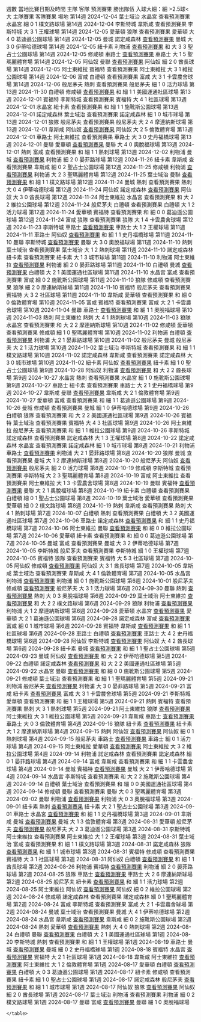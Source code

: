 <!DOCTYPE html>
<html>
<head>
  <style>
    table {
      border-collapse: collapse;
      width: 100%;
      margin: 0 auto;
    }
    th, td {
      border: 1px solid #ddd;
      padding: 8px;
      text-align: center;
    }
    th {
      background-color: #f2f2f2;
    }
    .table-container {
      width: 100%;
      overflow-x: auto;
    }
    @media only screen and (max-width: 600px) {
      th, td {
        font-size: 12px;
        padding: 6px;
      }
      table {
        width: 100%;
        display: block;
      }
    }
    @media only screen and (max-width: 768px) {
      th, td {
        font-size: 14px;
        padding: 8px;
      }
      table {
        width: 100%;
        display: block;
      }
    }
  </style>
</head>
        <tr>
          <th>週數</th>
          <th>當地比賽日期及時間</th>
          <th>主隊</th>
          <th>客隊</th>
          <th>預測賽果</th>
          <th>勝出隊伍</th>
          <th>入球大細：細 >2.5球< 大</th>
          <th>主隊賽果</th>
          <th>客隊賽果</th>
          <th>場地</th>
        </tr>
      </thead>
      <tbody>
      <tr>
        <td>第14週</td>
        <td>2024-12-04</td>
        <td>葉士域治</td>
        <td>水晶宮</td>
        <td>查看預測賽果</td>
        <td>水晶宮</td>
        <td>細</td>
        <td>0</td>
        <td>1</td>
        <td>樸文路球場</td>
      </tr>
      <tr>
        <td>第14週</td>
        <td>2024-12-04</td>
        <td>李斯特城</td>
        <td>韋斯咸</td>
        <td>查看預測賽果</td>
        <td>李斯特城</td>
        <td>大</td>
        <td>3</td>
        <td>1</td>
        <td>王權球場</td>
      </tr>
      <tr>
        <td>第14週</td>
        <td>2024-12-05</td>
        <td>愛華頓</td>
        <td>狼隊</td>
        <td>查看預測賽果</td>
        <td>愛華頓</td>
        <td>大</td>
        <td>4</td>
        <td>0</td>
        <td>葛迪遜公園球場</td>
      </tr>
      <tr>
        <td>第14週</td>
        <td>2024-12-05</td>
        <td>曼城</td>
        <td>諾定咸森林</td>
        <td><a href="https://www.youtube.com/watch?v=gcwEx5pErQs" target="_blank">查看預測賽果</a></td>
        <td>曼城</td>
        <td>大</td>
        <td>3</td>
        <td>0</td>
        <td>伊蒂哈德球場</td>
      </tr>
      <tr>
        <td>第14週</td>
        <td>2024-12-05</td>
        <td>紐卡素</td>
        <td>利物浦</td>
        <td><a href="https://www.youtube.com/watch?v=nab9Qgfjyo0" target="_blank">查看預測賽果</a></td>
        <td>和</td>
        <td>大</td>
        <td>3</td>
        <td>3</td>
        <td>聖占士公園球場</td>
      </tr>
      <tr>
        <td>第14週</td>
        <td>2024-12-05</td>
        <td>修咸頓</td>
        <td>車路士</td>
        <td><a href="https://youtu.be/n5LI84OLi7U?si=rUVyFaUSvEaeThfN" target="_blank">查看預測賽果</a></td>
        <td>車路士</td>
        <td>大</td>
        <td>1</td>
        <td>5</td>
        <td>聖瑪麗體育場</td>
      </tr>
      <tr>
        <td>第14週</td>
        <td>2024-12-05</td>
        <td>阿仙奴</td>
        <td>曼聯</td>
        <td><a href="https://www.youtube.com/watch?v=49o4MIbNpf0" target="_blank">查看預測賽果</a></td>
        <td>阿仙奴</td>
        <td>細</td>
        <td>2</td>
        <td>0</td>
        <td>酋長球場</td>
      </tr>
      <tr>
        <td>第14週</td>
        <td>2024-12-05</td>
        <td>阿士東維拉</td>
        <td>賓福特</td>
        <td>查看預測賽果</td>
        <td>阿士東維拉</td>
        <td>大</td>
        <td>3</td>
        <td>1</td>
        <td>維拉公園球場</td>
      </tr>
      <tr>
        <td>第14週</td>
        <td>2024-12-06</td>
        <td>富咸</td>
        <td>白禮頓</td>
        <td>查看預測賽果</td>
        <td>富咸</td>
        <td>大</td>
        <td>3</td>
        <td>1</td>
        <td>卡雲農舍球場</td>
      </tr>
      <tr>
        <td>第14週</td>
        <td>2024-12-06</td>
        <td>般尼茅夫</td>
        <td>熱刺</td>
        <td>查看預測賽果</td>
        <td>般尼茅夫</td>
        <td>細</td>
        <td>1</td>
        <td>0</td>
        <td>活力球場</td>
      </tr>
      <tr>
        <td>第13週</td>
        <td>2024-11-30</td>
        <td>白禮頓</td>
        <td>修咸頓</td>
        <td><a href="https://godsavethewallet.blogspot.com/2024/11/13.html" target="_blank">查看預測賽果</a></td>
        <td>和</td>
        <td>細</td>
        <td>1</td>
        <td>1</td>
        <td>美國運通社區球場</td>
      </tr>
      <tr>
        <td>第13週</td>
        <td>2024-12-01</td>
        <td>賓福特</td>
        <td>李斯特城</td>
        <td>查看預測賽果</td>
        <td>賓福特</td>
        <td>大</td>
        <td>4</td>
        <td>1</td>
        <td>社區球場</td>
      </tr>
      <tr>
        <td>第13週</td>
        <td>2024-12-01</td>
        <td>水晶宮</td>
        <td>紐卡素 </td>
        <td>查看預測賽果</td>
        <td>和</td>
        <td>細</td>
        <td>1</td>
        <td>1</td>
        <td>施靴斯公園球場</td>
      </tr>
      <tr>
        <td>第13週</td>
        <td>2024-12-01</td>
        <td>諾定咸森林</td>
        <td>葉士域治</td>
        <td>查看預測賽果</td>
        <td>諾定咸森林</td>
        <td>細</td>
        <td>1</td>
        <td>0</td>
        <td>城市球場</td>
      </tr>
      <tr>
        <td>第13週</td>
        <td>2024-12-01</td>
        <td>狼隊</td>
        <td>般尼茅夫</td>
        <td>查看預測賽果</td>
        <td>般尼茅夫</td>
        <td>大</td>
        <td>2</td>
        <td>4</td>
        <td>摩連納斯球場</td>
      </tr>
      <tr>
        <td>第13週</td>
        <td>2024-12-01</td>
        <td>韋斯咸</td>
        <td>阿仙奴</td>
        <td><a href="https://youtu.be/d_uhDAR7zbY?si=80nFdQOd4B8FoYUX" target="_blank">查看預測賽果</a></td>
        <td>阿仙奴</td>
        <td>大</td>
        <td>2</td>
        <td>5</td>
        <td>倫敦體育場</td>
      </tr>
      <tr>
        <td>第13週</td>
        <td>2024-12-01</td>
        <td>車路士</td>
        <td>阿士東維拉</td>
        <td>查看預測賽果</td>
        <td>車路士</td>
        <td>大</td>
        <td>3</td>
        <td>0</td>
        <td>史丹福橋球場</td>
      </tr>
      <tr>
        <td>第13週</td>
        <td>2024-12-01</td>
        <td>曼聯</td>
        <td>愛華頓</td>
        <td><a href="https://youtu.be/XciZx1OH1ss?si=nBbIUbfdVZv_JJlb" target="_blank">查看預測賽果</a></td>
        <td>曼聯</td>
        <td>大</td>
        <td>4</td>
        <td>0</td>
        <td>奧脫福球場</td>
      </tr>
      <tr>
        <td>第13週</td>
        <td>2024-12-01</td>
        <td>熱刺</td>
        <td>富咸</td>
        <td>查看預測賽果</td>
        <td>和</td>
        <td>細</td>
        <td>1</td>
        <td>1</td>
        <td>熱刺球場</td>
      </tr>
      <tr>
        <td>第13週</td>
        <td>2024-12-02</td>
        <td>利物浦</td>
        <td>曼城</td>
        <td><a href="https://youtu.be/XyPLKNZF7Ic?si=ZmfX_YlsKHuFhUDG" target="_blank">查看預測賽果</a></td>
        <td>利物浦</td>
        <td>細</td>
        <td>2</td>
        <td>0</td>
        <td>晏菲路球場</td>
      </tr>
      <tr>
        <td>第12週</td>
        <td>2024-11-26</td>
        <td>紐卡素</td>
        <td>韋斯咸</td>
        <td>查看預測賽果</td>
        <td>韋斯咸</td>
        <td>細</td>
        <td>0</td>
        <td>2</td>
        <td>聖占士公園球場</td>
      </tr>
      <tr>
        <td>第12週</td>
        <td>2024-11-25</td>
        <td>修咸頓</td>
        <td>利物浦</td>
        <td><a href="https://youtu.be/hU8gwZY-h-U?si=Q0ctSgVfxvsigkzq" target="_blank">查看預測賽果</a></td>
        <td>利物浦</td>
        <td>大</td>
        <td>2</td>
        <td>3</td>
        <td>聖瑪麗體育場</td>
      </tr>
      <tr>
        <td>第12週</td>
        <td>2024-11-25</td>
        <td>葉士域治</td>
        <td>曼聯</td>
        <td><a href="https://youtu.be/sc4L2QThwUA?si=VmQMhtjV1GnWDwb6" target="_blank">查看預測賽果</a></td>
        <td>和</td>
        <td>細</td>
        <td>1</td>
        <td>1</td>
        <td>樸文路球場</td>
      </tr>
      <tr>
        <td>第12週</td>
        <td>2024-11-24</td>
        <td>曼城</td>
        <td>熱刺</td>
        <td>查看預測賽果</td>
        <td>熱刺</td>
        <td>大</td>
        <td>0</td>
        <td>4</td>
        <td>伊蒂哈德球場</td>
      </tr>
      <tr>
        <td>第12週</td>
        <td>2024-11-24</td>
        <td>阿仙奴</td>
        <td>諾定咸森林</td>
        <td><a href="https://youtu.be/HuDYgnbcR4I?si=_kLv4KW8nEqqgq4c" target="_blank">查看預測賽果</a></td>
        <td>阿仙奴</td>
        <td>大</td>
        <td>3</td>
        <td>0</td>
        <td>酋長球場</td>
      </tr>
      <tr>
        <td>第12週</td>
        <td>2024-11-24</td>
        <td>阿士東維拉</td>
        <td>水晶宮</td>
        <td>查看預測賽果</td>
        <td>和</td>
        <td>大</td>
        <td>2</td>
        <td>2</td>
        <td>維拉公園球場</td>
      </tr>
      <tr>
        <td>第12週</td>
        <td>2024-11-24</td>
        <td>般尼茅夫</td>
        <td>白禮頓</td>
        <td>查看預測賽果</td>
        <td>白禮頓</td>
        <td>大</td>
        <td>1</td>
        <td>2</td>
        <td>活力球場</td>
      </tr>
      <tr>
        <td>第12週</td>
        <td>2024-11-24</td>
        <td>愛華頓</td>
        <td>賓福特</td>
        <td>查看預測賽果</td>
        <td>和</td>
        <td>細</td>
        <td>0</td>
        <td>0</td>
        <td>葛迪遜公園球場</td>
      </tr>
      <tr>
        <td>第12週</td>
        <td>2024-11-24</td>
        <td>富咸</td>
        <td>狼隊</td>
        <td>查看預測賽果</td>
        <td>狼隊</td>
        <td>大</td>
        <td>1</td>
        <td>4</td>
        <td>卡雲農舍球場</td>
      </tr>
      <tr>
        <td>第12週</td>
        <td>2024-11-23</td>
        <td>李斯特城</td>
        <td>車路士</td>
        <td><a href="https://youtu.be/5V4JNBJcz-A?si=4wcNZLaF96j4cMY0" target="_blank">查看預測賽果</a></td>
        <td>車路士</td>
        <td>大</td>
        <td>1</td>
        <td>2</td>
        <td>王權球場</td>
      </tr>
      <tr>
        <td>第11週</td>
        <td>2024-11-11</td>
        <td>車路士</td>
        <td>阿仙奴</td>
        <td><a href="https://youtu.be/QJvw-BDq7xE?si=l9h8sDdPXlpiNqzw" target="_blank">查看預測賽果</a></td>
        <td>和</td>
        <td>細</td>
        <td>1</td>
        <td>1</td>
        <td>史丹福橋球場</td>
      </tr>
      <tr>
        <td>第11週</td>
        <td>2024-11-10</td>
        <td>曼聯</td>
        <td>李斯特城</td>
        <td><a href="https://youtu.be/JYuwJ1-Wn-A?si=cU6rr1ZkO1d9vLqF" target="_blank">查看預測賽果</a></td>
        <td>曼聯</td>
        <td>大</td>
        <td>3</td>
        <td>0</td>
        <td>奧脫福球場</td>
      </tr>
      <tr>
        <td>第11週</td>
        <td>2024-11-10</td>
        <td>熱刺</td>
        <td>葉士域治</td>
        <td>查看預測賽果</td>
        <td>葉士域治</td>
        <td>大</td>
        <td>1</td>
        <td>2</td>
        <td>熱刺球場</td>
      </tr>
      <tr>
        <td>第11週</td>
        <td>2024-11-10</td>
        <td>諾定咸森林</td>
        <td>紐卡素 </td>
        <td>查看預測賽果</td>
        <td>紐卡素 </td>
        <td>大</td>
        <td>1</td>
        <td>3</td>
        <td>城市球場</td>
      </tr>
      <tr>
        <td>第11週</td>
        <td>2024-11-10</td>
        <td>利物浦</td>
        <td>阿士東維拉</td>
        <td><a href="https://youtu.be/zxbY9jjcy0g?si=-7Rk6ek2Ihg54lkj" target="_blank">查看預測賽果</a></td>
        <td>利物浦</td>
        <td>細</td>
        <td>2</td>
        <td>0</td>
        <td>晏菲路球場</td>
      </tr>
      <tr>
        <td>第11週</td>
        <td>2024-11-10</td>
        <td>白禮頓</td>
        <td>曼城</td>
        <td><a href="https://youtu.be/JrQEwV1ARlI?si=x9yfrlTDDJiBsD5U" target="_blank">查看預測賽果</a></td>
        <td>白禮頓</td>
        <td>大</td>
        <td>2</td>
        <td>1</td>
        <td>美國運通社區球場</td>
      </tr>
      <tr>
        <td>第11週</td>
        <td>2024-11-10</td>
        <td>水晶宮</td>
        <td>富咸</td>
        <td>查看預測賽果</td>
        <td>富咸</td>
        <td>細</td>
        <td>0</td>
        <td>2</td>
        <td>施靴斯公園球場</td>
      </tr>
      <tr>
        <td>第11週</td>
        <td>2024-11-10</td>
        <td>狼隊</td>
        <td>修咸頓</td>
        <td>查看預測賽果</td>
        <td>狼隊</td>
        <td>細</td>
        <td>2</td>
        <td>0</td>
        <td>摩連納斯球場</td>
      </tr>
      <tr>
        <td>第11週</td>
        <td>2024-11-10</td>
        <td>賓福特</td>
        <td>般尼茅夫</td>
        <td>查看預測賽果</td>
        <td>賓福特</td>
        <td>大</td>
        <td>3</td>
        <td>2</td>
        <td>社區球場</td>
      </tr>
      <tr>
        <td>第11週</td>
        <td>2024-11-10</td>
        <td>韋斯咸</td>
        <td>愛華頓</td>
        <td>查看預測賽果</td>
        <td>和</td>
        <td>細</td>
        <td>0</td>
        <td>0</td>
        <td>倫敦體育場</td>
      </tr>
      <tr>
        <td>第10週</td>
        <td>2024-11-05</td>
        <td>富咸</td>
        <td>賓福特</td>
        <td>查看預測賽果</td>
        <td>富咸</td>
        <td>大</td>
        <td>2</td>
        <td>1</td>
        <td>卡雲農舍球場</td>
      </tr>
      <tr>
        <td>第10週</td>
        <td>2024-11-04</td>
        <td>曼聯</td>
        <td>車路士</td>
        <td><a href="https://youtu.be/rZ3ysqRE-fg?si=fOWjgE2iBUnZBtrd" target="_blank">查看預測賽果</a></td>
        <td>和</td>
        <td>細</td>
        <td>1</td>
        <td>1</td>
        <td>奧脫福球場</td>
      </tr>
      <tr>
        <td>第10週</td>
        <td>2024-11-03</td>
        <td>熱刺</td>
        <td>阿士東維拉</td>
        <td></td>
        <td>熱刺</td>
        <td>大</td>
        <td>4</td>
        <td>1</td>
        <td>熱刺球場</td>
      </tr>
      <tr>
        <td>第10週</td>
        <td>2024-11-03</td>
        <td>狼隊</td>
        <td>水晶宮</td>
        <td>查看預測賽果</td>
        <td>和</td>
        <td>大</td>
        <td>2</td>
        <td>2</td>
        <td>摩連納斯球場</td>
      </tr>
      <tr>
        <td>第10週</td>
        <td>2024-11-02</td>
        <td>修咸頓</td>
        <td>愛華頓</td>
        <td>查看預測賽果</td>
        <td>修咸頓</td>
        <td>細</td>
        <td>1</td>
        <td>0</td>
        <td>聖瑪麗體育場</td>
      </tr>
      <tr>
        <td>第10週</td>
        <td>2024-11-02</td>
        <td>利物浦</td>
        <td>白禮頓</td>
        <td><a href="https://youtu.be/0MvEc1aFYTs?si=6uTpf3rWKD-CD_Ox" target="_blank">查看預測賽果</a></td>
        <td>利物浦</td>
        <td>大</td>
        <td>2</td>
        <td>1</td>
        <td>晏菲路球場</td>
     <tr>
        <th>第10週</th>
        <th>2024-11-02</th>
        <th>般尼茅夫</th>
        <th>曼城</th>
        <th></th>
        <th>般尼茅夫</th>
        <th>大</th>
        <th>2</th>
        <th>1</th>
        <th>活力球場</th>
      </tr>
      <tr>
        <td>第10週</td>
        <td>2024-11-02</td>
        <td>葉士域治</td>
        <td>李斯特城</td>
        <td>查看預測賽果</td>
        <td>和</td>
        <td>細</td>
        <td>1</td>
        <td>1</td>
        <td>樸文路球場</td>
      </tr>
      <tr>
        <td>第10週</td>
        <td>2024-11-02</td>
        <td>諾定咸森林</td>
        <td>韋斯咸</td>
        <td>查看預測賽果</td>
        <td>諾定咸森林</td>
        <td>大</td>
        <td>3</td>
        <td>0</td>
        <td>城市球場</td>
      </tr>
      <tr>
        <td>第10週</td>
        <td>2024-11-02</td>
        <td>紐卡素</td>
        <td>阿仙奴</td>
        <td><a href="https://youtu.be/3rFIWmsDEfw?si=8U4T94hHY-5KUS41" target="_blank">查看預測賽果</a></td>
        <td>紐卡素</td>
        <td>細</td>
        <td>1</td>
        <td>0</td>
        <td>聖占士公園球場</td>
      </tr>
      <tr>
        <td>第9週</td>
        <td>2024-10-28</td>
        <td>阿仙奴</td>
        <td>利物浦</td>
        <td><a href="https://youtu.be/9aP5TQIifJc?si=h19mn-u52dK-wAMn" target="_blank">查看預測賽果</a></td>
        <td>和</td>
        <td>大</td>
        <td>2</td>
        <td>2</td>
        <td>酋長球場</td>
      </tr>
      <tr>
        <td>第9週</td>
        <td>2024-10-27</td>
        <td>水晶宮</td>
        <td>熱刺</td>
        <td>查看預測賽果</td>
        <td>水晶宮</td>
        <td>細</td>
        <td>1</td>
        <td>0</td>
        <td>施靴斯公園球場</td>
      </tr>
      <tr>
        <td>第9週</td>
        <td>2024-10-27</td>
        <td>車路士</td>
        <td>紐卡素</td>
        <td>查看預測賽果</td>
        <td>車路士</td>
        <td>大</td>
        <td>2</td>
        <td>1</td>
        <td>史丹福橋球場</td>
      </tr>
      <tr>
        <td>第9週</td>
        <td>2024-10-27</td>
        <td>韋斯咸</td>
        <td>曼聯</td>
        <td><a href="https://youtu.be/Aa6yvB_7vmQ?si=NPrSkFwENWoXsh1t" target="_blank">查看預測賽果</a></td>
        <td>韋斯咸</td>
        <td>大</td>
        <td>2</td>
        <td>1</td>
        <td>倫敦體育場</td>
      </tr>
      <tr>
        <td>第9週</td>
        <td>2024-10-27</td>
        <td>愛華頓</td>
        <td>富咸</td>
        <td>查看預測賽果</td>
        <td>和</td>
        <td>細</td>
        <td>1</td>
        <td>1</td>
        <td>葛迪遜公園球場</td>
      </tr>
      <tr>
        <td>第9週</td>
        <td>2024-10-26</td>
        <td>曼城</td>
        <td>修咸頓</td>
        <td>查看預測賽果</td>
        <td>曼城</td>
        <td>細</td>
        <td>1</td>
        <td>0</td>
        <td>伊蒂哈德球場</td>
      </tr>
      <tr>
        <td>第9週</td>
        <td>2024-10-26</td>
        <td>白禮頓</td>
        <td>狼隊</td>
        <td>查看預測賽果</td>
        <td>和</td>
        <td>大</td>
        <td>2</td>
        <td>2</td>
        <td>美國運通社區球場</td>
      </tr>
      <tr>
        <td>第9週</td>
        <td>2024-10-26</td>
        <td>賓福特</td>
        <td>葉士域治</td>
        <td>查看預測賽果</td>
        <td>賓福特</td>
        <td>大</td>
        <td>4</td>
        <td>3</td>
        <td>社區球場</td>
      </tr>
      <tr>
        <td>第9週</td>
        <td>2024-10-26</td>
        <td>阿士東維拉</td>
        <td>般尼茅夫</td>
        <td>查看預測賽果</td>
        <td>和</td>
        <td>細</td>
        <td>1</td>
        <td>1</td>
        <td>維拉公園球場</td>
      </tr>
      <tr>
        <td>第9週</td>
        <td>2024-10-26</td>
        <td>李斯特城</td>
        <td>諾定咸森林</td>
        <td>查看預測賽果</td>
        <td>諾定咸森林</td>
        <td>大</td>
        <td>1</td>
        <td>3</td>
        <td>王權球場</td>
      </tr>
      <tr>
        <td>第8週</td>
        <td>2024-10-22</td>
        <td>諾定咸森林</td>
        <td>水晶宮</td>
        <td>查看預測賽果</td>
        <td>諾定咸森林</td>
        <td>細</td>
        <td>1</td>
        <td>0</td>
        <td>城市球場</td>
      </tr>
      <tr>
        <td>第8週</td>
        <td>2024-10-21</td>
        <td>利物浦</td>
        <td>車路士</td>
        <td><a href="https://youtu.be/5KI1k5V0rUw?si=vbory-RkIm_oqOUb" target="_blank">查看預測賽果</a></td>
        <td>利物浦</td>
        <td>大</td>
        <td>2</td>
        <td>1</td>
        <td>晏菲路球場</td>
      </tr>
      <tr>
        <td>第8週</td>
        <td>2024-10-20</td>
        <td>狼隊</td>
        <td>曼城</td>
        <td>查看預測賽果</td>
        <td>曼城</td>
        <td>大</td>
        <td>1</td>
        <td>2</td>
        <td>摩連納斯球場</td>
      </tr>
      <tr>
        <td>第8週</td>
        <td>2024-10-20</td>
        <td>般尼茅夫</td>
        <td>阿仙奴</td>
        <td><a href="https://youtu.be/zkKJenfWt-Y?si=bDDrW7RtbHMV_Gq4" target="_blank">查看預測賽果</a></td>
        <td>般尼茅夫</td>
        <td>細</td>
        <td>2</td>
        <td>0</td>
        <td>活力球場</td>
      </tr>
      <tr>
        <td>第8週</td>
        <td>2024-10-19</td>
        <td>修咸頓</td>
        <td>李斯特城</td>
        <td>查看預測賽果</td>
        <td>李斯特城</td>
        <td>大</td>
        <td>2</td>
        <td>3</td>
        <td>聖瑪麗體育場</td>
      </tr>
      <tr>
        <td>第8週</td>
        <td>2024-10-19</td>
        <td>富咸</td>
        <td>阿士東維拉</td>
        <td>查看預測賽果</td>
        <td>阿士東維拉</td>
        <td>大</td>
        <td>1</td>
        <td>3</td>
        <td>卡雲農舍球場</td>
      </tr>
      <tr>
        <td>第8週</td>
        <td>2024-10-19</td>
        <td>曼聯</td>
        <td>賓福特</td>
        <td><a href="https://youtu.be/HjpFyyVGXtc?si=M7w7AciALHSlDotG" target="_blank">查看預測賽果</a></td>
        <td>曼聯</td>
        <td>大</td>
        <td>2</td>
        <td>1</td>
        <td>奧脫福球場</td>
      </tr>
      <tr>
        <td>第8週</td>
        <td>2024-10-19</td>
        <td>紐卡素</td>
        <td>白禮頓</td>
        <td>查看預測賽果</td>
        <td>白禮頓</td>
        <td>細</td>
        <td>0</td>
        <td>1</td>
        <td>聖占士公園球場</td>
      </tr>
      <tr>
        <td>第8週</td>
        <td>2024-10-19</td>
        <td>葉士域治</td>
        <td>愛華頓</td>
        <td>查看預測賽果</td>
        <td>愛華頓</td>
        <td>細</td>
        <td>0</td>
        <td>2</td>
        <td>樸文路球場</td>
      </tr>
      <tr>
        <td>第8週</td>
        <td>2024-10-19</td>
        <td>熱刺</td>
        <td>韋斯咸</td>
        <td>查看預測賽果</td>
        <td>熱刺</td>
        <td>大</td>
        <td>4</td>
        <td>1</td>
        <td>熱刺球場</td>
      </tr>
      <tr>
        <td>第7週</td>
        <td>2024-10-07</td>
        <td>白禮頓</td>
        <td>熱刺</td>
        <td>查看預測賽果</td>
        <td>白禮頓</td>
        <td>大</td>
        <td>3</td>
        <td>2</td>
        <td>美國運通社區球場</td>
      </tr>
      <tr>
        <td>第7週</td>
        <td>2024-10-06</td>
        <td>車路士</td>
        <td>諾定咸森林</td>
        <td><a href="https://youtu.be/5IGZ3g4vULE?si=cbbiEHhxLtTtwBey" target="_blank">查看預測賽果</a></td>
        <td>和</td>
        <td>細</td>
        <td>1</td>
        <td>1</td>
        <td>史丹福橋球場</td>
      </tr>
      <tr>
        <td>第7週</td>
        <td>2024-10-06</td>
        <td>阿士東維拉</td>
        <td>曼聯</td>
        <td><a href="https://youtu.be/kHRi9b_Dp74?si=NZ0Rn-OJllInNSZS" target="_blank">查看預測賽果</a></td>
        <td>和</td>
        <td>細</td>
        <td>0</td>
        <td>0</td>
        <td>維拉公園球場</td>
      </tr>
      <tr>
        <td>第7週</td>
        <td>2024-10-06</td>
        <td>愛華頓</td>
        <td>紐卡素</td>
        <td>查看預測賽果</td>
        <td>和</td>
        <td>細</td>
        <td>0</td>
        <td>0</td>
        <td>葛迪遜公園球場</td>
      </tr>
      <tr>
        <th>第7週</th>
        <th>2024-10-05</th>
        <th>曼城</th>
        <th>富咸</th>
        <th>查看預測賽果</th>
        <th>曼城</th>
        <th>大</th>
        <th>3</th>
        <th>2</th>
        <th>伊蒂哈德球場</th>
      </tr>
      <tr>
        <td>第7週</td>
        <td>2024-10-05</td>
        <td>李斯特城</td>
        <td>般尼茅夫</td>
        <td>查看預測賽果</td>
        <td>李斯特城</td>
        <td>細</td>
        <td>1</td>
        <td>0</td>
        <td>王權球場</td>
      </tr>
      <tr>
        <td>第7週</td>
        <td>2024-10-05</td>
        <td>賓福特</td>
        <td>狼隊</td>
        <td>查看預測賽果</td>
        <td>賓福特</td>
        <td>大</td>
        <td>5</td>
        <td>3</td>
        <td>社區球場</td>
      </tr>
      <tr>
        <td>第7週</td>
        <td>2024-10-05</td>
        <td>阿仙奴</td>
        <td>修咸頓</td>
        <td><a href="https://youtu.be/-wlsqZK9tCE?si=Xh3vpmG_luvmCkhH" target="_blank">查看預測賽果</a></td>
        <td>阿仙奴</td>
        <td>大</td>
        <td>3</td>
        <td>1</td>
        <td>酋長球場</td>
      </tr>
      <tr>
        <td>第7週</td>
        <td>2024-10-05</td>
        <td>韋斯咸</td>
        <td>葉士域治</td>
        <td>查看預測賽果</td>
        <td>韋斯咸</td>
        <td>大</td>
        <td>4</td>
        <td>1</td>
        <td>倫敦體育場</td>
      </tr>
      <tr>
        <td>第7週</td>
        <td>2024-10-05</td>
        <td>水晶宮</td>
        <td>利物浦</td>
        <td><a href="https://youtu.be/SkSazSF3fr8?si=120jiiItT4pnBqic" target="_blank">查看預測賽果</a></td>
        <td>利物浦</td>
        <td>細</td>
        <td>0</td>
        <td>1</td>
        <td>施靴斯公園球場</td>
      </tr>
      <tr>
        <td>第6週</td>
        <td>2024-10-01</td>
        <td>般尼茅夫</td>
        <td>修咸頓</td>
        <td><a href="https://youtu.be/dNOERw2dYL0?si=rwPd8WVduFd0JHxU" target="_blank">查看預測賽果</a></td>
        <td>般尼茅夫</td>
        <td>大</td>
        <td>3</td>
        <td>1</td>
        <td>活力球場</td>
      </tr>
      <tr>
        <td>第6週</td>
        <td>2024-09-30</td>
        <td>曼聯</td>
        <td>熱刺</td>
        <td><a href="https://youtu.be/uiIpg_WJIME?si=baUSmxL82JAZcaDX" target="_blank">查看預測賽果</a></td>
        <td>熱刺</td>
        <td>大</td>
        <td>0</td>
        <td>3</td>
        <td>奧脫福球場</td>
      </tr>
      <tr>
        <td>第6週</td>
        <td>2024-09-29</td>
        <td>葉士域治</td>
        <td>阿士東維拉</td>
        <td><a href="https://youtu.be/MTRLAleptno?si=BIj_9Og-bNvyGXAE" target="_blank">查看預測賽果</a></td>
        <td>和</td>
        <td>大</td>
        <td>2</td>
        <td>2</td>
        <td>樸文路球場</td>
      </tr>
      <tr>
        <td>第6週</td>
        <td>2024-09-29</td>
        <td>狼隊</td>
        <td>利物浦</td>
        <td><a href="https://youtu.be/5YDcPZu2Pc8?si=Y1OXDp8Z3mC-YXSq" target="_blank">查看預測賽果</a></td>
        <td>利物浦</td>
        <td>大</td>
        <td>1</td>
        <td>2</td>
        <td>摩連納斯球場</td>
      </tr>
      <tr>
        <td>第6週</td>
        <td>2024-09-28</td>
        <td>愛華頓</td>
        <td>水晶宮</td>
        <td><a href="https://youtu.be/hndy0ZsKvm0?si=Gv4kgxicpiM5TSBe" target="_blank">查看預測賽果</a></td>
        <td>愛華頓</td>
        <td>大</td>
        <td>2</td>
        <td>1</td>
        <td>葛迪遜公園球場</td>
      </tr>
      <tr>
        <td>第6週</td>
        <td>2024-09-28</td>
        <td>諾定咸森林</td>
        <td>富咸</td>
        <td><a href="https://youtu.be/019vEhM_OQo?si=hM-PueJ12qO6nRJJ" target="_blank">查看預測賽果</a></td>
        <td>富咸</td>
        <td>細</td>
        <td>0</td>
        <td>1</td>
        <td>城市球場</td>
      </tr>
      <tr>
        <td>第6週</td>
        <td>2024-09-28</td>
        <td>賓福特</td>
        <td>韋斯咸</td>
        <td><a href="https://youtu.be/_Q_LSHlas3w?si=2_u0dJZfn3M8cekB" target="_blank">查看預測賽果</a></td>
        <td>和</td>
        <td>細</td>
        <td>1</td>
        <td>1</td>
        <td>社區球場</td>
      </tr>
      <tr>
        <td>第6週</td>
        <td>2024-09-28</td>
        <td>車路士</td>
        <td>白禮頓</td>
        <td><a href="https://youtu.be/5SDrh0Jqm40?si=D2V5lX3H9-6taFLb" target="_blank">查看預測賽果</a></td>
        <td>車路士</td>
        <td>大</td>
        <td>4</td>
        <td>2</td>
        <td>史丹福橋球場</td>
      </tr>
      <tr>
        <td>第6週</td>
        <td>2024-09-28</td>
        <td>阿仙奴</td>
        <td>李斯特城</td>
        <td><a href="https://youtu.be/OiIiiTdLmxo?si=YrPKmC_Z-5IPrqIf" target="_blank">查看預測賽果</a></td>
        <td>阿仙奴</td>
        <td>大</td>
        <td>4</td>
        <td>2</td>
        <td>酋長球場</td>
      </tr>
      <tr>
        <td>第6週</td>
        <td>2024-09-28</td>
        <td>紐卡素</td>
        <td>曼城</td>
        <td><a href="https://youtu.be/u1d0YDZ_tPg?si=rTWS70AuoTKR95nP" target="_blank">查看預測賽果</a></td>
        <td>和</td>
        <td>細</td>
        <td>1</td>
        <td>1</td>
        <td>聖占士公園球場</td>
      </tr>
      <tr>
        <td>第5週</td>
        <td>2024-09-23</td>
        <td>曼城</td>
        <td>阿仙奴</td>
        <td><a href="https://youtu.be/DzOHvJBGon4?si=Iq_RMj1jmRDIx45j" target="_blank">查看預測賽果</a></td>
        <td>和</td>
        <td>大</td>
        <td>2</td>
        <td>2</td>
        <td>伊蒂哈德球場</td>
      </tr>
      <tr>
        <td>第5週</td>
        <td>2024-09-22</td>
        <td>白禮頓</td>
        <td>諾定咸森林</td>
        <td><a href="https://youtu.be/s3N9dUv77pA?si=OwGS5PBYQwPT-2z7" target="_blank">查看預測賽果</a></td>
        <td>和</td>
        <td>大</td>
        <td>2</td>
        <td>2</td>
        <td>美國運通社區球場</td>
      </tr>
      <tr>
        <td>第5週</td>
        <td>2024-09-22</td>
        <td>水晶宮</td>
        <td>曼聯</td>
        <td><a href="https://youtu.be/09Jn4gYC3zI?si=JMjdjH7OhllHUk30" target="_blank">查看預測賽果</a></td>
        <td>和</td>
        <td>細</td>
        <td>0</td>
        <td>0</td>
        <td>施靴斯公園球場</td>
      </tr>
      <tr>
        <td>第5週</td>
        <td>2024-09-21</td>
        <td>修咸頓</td>
        <td>葉士域治</td>
        <td>查看預測賽果</td>
        <td>和</td>
        <td>細</td>
        <td>1</td>
        <td>1</td>
        <td>聖瑪麗體育場</td>
      </tr>
      <tr>
        <td>第5週</td>
        <td>2024-09-21</td>
        <td>利物浦</td>
        <td>般尼茅夫</td>
        <td><a href="https://youtu.be/twm_TaAFMmk?si=A4nCymgHmfkrDCvu" target="_blank">查看預測賽果</a></td>
        <td>利物浦</td>
        <td>大</td>
        <td>3</td>
        <td>0</td>
        <td>晏菲路球場</td>
      </tr>
      <tr>
        <td>第5週</td>
        <td>2024-09-21</td>
        <td>富咸</td>
        <td>紐卡素</td>
        <td><a href="https://youtu.be/hDFPwoORIHk?si=RKcZNyyCYtp5iuA_" target="_blank">查看預測賽果</a></td>
        <td>富咸</td>
        <td>大</td>
        <td>3</td>
        <td>1</td>
        <td>卡雲農舍球場</td>
      </tr>
      <tr>
        <td>第5週</td>
        <td>2024-09-21</td>
        <td>李斯特城</td>
        <td>愛華頓</td>
        <td>查看預測賽果</td>
        <td>和</td>
        <td>細</td>
        <td>1</td>
        <td>1</td>
        <td>王權球場</td>
      </tr>
      <tr>
        <td>第5週</td>
        <td>2024-09-21</td>
        <td>熱刺</td>
        <td>賓福特</td>
        <td>查看預測賽果</td>
        <td>熱刺</td>
        <td>大</td>
        <td>3</td>
        <td>1</td>
        <td>熱刺球場</td>
      </tr>
            <tr>
        <th>第5週</th>
        <th>2024-09-21</th>
        <th>阿士東維拉</th>
        <th>狼隊</th>
        <th><a href="https://youtu.be/hZSkkTOJiaw?si=Cqr3vzeoo41j8KWC" target="_blank">查看預測賽果</a></th>
        <th>阿士東維拉</th>
        <th>大</th>
        <th>3</th>
        <th>1</th>
        <th>維拉公園球場</th>
      </tr>
      <tr>
        <td>第5週</td>
        <td>2024-09-21</td>
        <td>韋斯咸</td>
        <td>車路士</td>
        <td><a href="https://youtu.be/3LPeYmsJQ2g?si=0dr91s8-SgVMRejc" target="_blank">查看預測賽果</a></td>
        <td>車路士</td>
        <td>大</td>
        <td>0</td>
        <td>3</td>
        <td>倫敦體育場</td>
      </tr>
      <tr>
        <td>第4週</td>
        <td>2024-09-16</td>
        <td>狼隊</td>
        <td>紐卡素</td>
        <td><a href="https://youtu.be/O6XvrvPBtTI?si=yfXd__z1dYY-OxVb" target="_blank">查看預測賽果</a></td>
        <td>紐卡素</td>
        <td>大</td>
        <td>1</td>
        <td>2</td>
        <td>摩連納斯球場</td>
      </tr>
      <tr>
        <td>第4週</td>
        <td>2024-09-15</td>
        <td>熱刺</td>
        <td>阿仙奴</td>
        <td><a href="https://youtu.be/GQ_lG7whI4Y?si=KCUR3caj6EpZjUvV" target="_blank">查看預測賽果</a></td>
        <td>阿仙奴</td>
        <td>細</td>
        <td>0</td>
        <td>1</td>
        <td>熱刺球場</td>
      </tr>
      <tr>
        <td>第4週</td>
        <td>2024-09-15</td>
        <td>般尼茅夫</td>
        <td>車路士</td>
        <td><a href="https://youtu.be/Nz7bwXJMVT0?si=R9ctzn09w8a7oAqn" target="_blank">查看預測賽果</a></td>
        <td>車路士</td>
        <td>細</td>
        <td>0</td>
        <td>1</td>
        <td>活力球場</td>
      </tr>
      <tr>
        <td>第4週</td>
        <td>2024-09-15</td>
        <td>阿士東維拉</td>
        <td>愛華頓</td>
        <td><a href="https://youtu.be/Mo-bzS4tqkU?si=MwaTdmMF6ESSAEtX" target="_blank">查看預測賽果</a></td>
        <td>阿士東維拉</td>
        <td>大</td>
        <td>3</td>
        <td>2</td>
        <td>維拉公園球場</td>
      </tr>
      <tr>
        <td>第4週</td>
        <td>2024-09-14</td>
        <td>利物浦</td>
        <td>諾定咸森林</td>
        <td>查看預測賽果</td>
        <td>諾定咸森林</td>
        <td>細</td>
        <td>0</td>
        <td>1</td>
        <td>晏菲路球場</td>
      </tr>
      <tr>
        <td>第4週</td>
        <td>2024-09-14</td>
        <td>富咸</td>
        <td>韋斯咸</td>
        <td>查看預測賽果</td>
        <td>和</td>
        <td>細</td>
        <td>1</td>
        <td>1</td>
        <td>卡雲農舍球場</td>
      </tr>
      <tr>
        <td>第4週</td>
        <td>2024-09-14</td>
        <td>曼城</td>
        <td>賓福特</td>
        <td><a href="https://youtu.be/QNo2aAId5dc?si=ZSGcb0DyiIIaugId" target="_blank">查看預測賽果</a></td>
        <td>曼城</td>
        <td>大</td>
        <td>2</td>
        <td>1</td>
        <td>伊蒂哈德球場</td>
      </tr>
      <tr>
        <td>第4週</td>
        <td>2024-09-14</td>
        <td>水晶宮</td>
        <td>李斯特城</td>
        <td>查看預測賽果</td>
        <td>和</td>
        <td>大</td>
        <td>2</td>
        <td>2</td>
        <td>施靴斯公園球場</td>
      </tr>
      <tr>
        <td>第4週</td>
        <td>2024-09-14</td>
        <td>白禮頓</td>
        <td>葉士域治</td>
        <td>查看預測賽果</td>
        <td>和</td>
        <td>細</td>
        <td>0</td>
        <td>0</td>
        <td>美國運通社區球場</td>
      </tr>
      <tr>
        <td>第4週</td>
        <td>2024-09-14</td>
        <td>修咸頓</td>
        <td>曼聯</td>
        <td>查看預測賽果</td>
        <td>曼聯</td>
        <td>大</td>
        <td>0</td>
        <td>3</td>
        <td>聖瑪麗體育場</td>
      </tr>
      <tr>
        <td>第3週</td>
        <td>2024-09-02</td>
        <td>曼聯</td>
        <td>利物浦</td>
        <td><a href="https://youtu.be/E3ewHspIgtI?si=n2O8H8KN2FcBYeeb" target="_blank">查看預測賽果</a></td>
        <td>利物浦</td>
        <td>大</td>
        <td>0</td>
        <td>3</td>
        <td>奧脫福球場</td>
      </tr>
      <tr>
        <td>第3週</td>
        <td>2024-09-01</td>
        <td>紐卡素</td>
        <td>熱刺</td>
        <td><a href="https://youtu.be/lW3dVXA4mnE?si=lHsD6vlZ89zV-YDj" target="_blank">查看預測賽果</a></td>
        <td>紐卡素</td>
        <td>大</td>
        <td>2</td>
        <td>1</td>
        <td>聖占士公園球場</td>
      </tr>
      <tr>
        <td>第3週</td>
        <td>2024-09-01</td>
        <td>車路士</td>
        <td>水晶宮</td>
        <td><a href="https://youtu.be/6K0aofeNBy8?si=LDWC1SWkRp_CkCfF" target="_blank">查看預測賽果</a></td>
        <td>和</td>
        <td>細</td>
        <td>1</td>
        <td>1</td>
        <td>史丹福橋球場</td>
      </tr>
      <tr>
        <td>第3週</td>
        <td>2024-09-01</td>
        <td>韋斯咸</td>
        <td>曼城</td>
        <td><a href="https://youtu.be/a0bVn8X6LqQ?si=u3x-jNf_qDWZZ20O" target="_blank">查看預測賽果</a></td>
        <td>曼城</td>
        <td>大</td>
        <td>1</td>
        <td>3</td>
        <td>倫敦體育場</td>
      </tr>
      <tr>
        <td>第3週</td>
        <td>2024-08-31</td>
        <td>愛華頓</td>
        <td>般尼茅夫</td>
        <td><a href="https://youtu.be/3nyOTf2zpWA?si=REa5RfPGfSyjnQNT" target="_blank">查看預測賽果</a></td>
        <td>般尼茅夫</td>
        <td>大</td>
        <td>2</td>
        <td>3</td>
        <td>葛迪遜公園球場</td>
      </tr>
      <tr>
        <td>第3週</td>
        <td>2024-08-31</td>
        <td>李斯特城</td>
        <td>阿士東維拉</td>
        <td>查看預測賽果</td>
        <td>阿士東維拉</td>
        <td>大</td>
        <td>1</td>
        <td>2</td>
        <td>王權球場</td>
      </tr>
      <tr>
        <td>第3週</td>
        <td>2024-08-31</td>
        <td>葉士域治</td>
        <td>富咸</td>
        <td>查看預測賽果</td>
        <td>和</td>
        <td>細</td>
        <td>1</td>
        <td>1</td>
        <td>樸文路球場</td>
      </tr>
      <tr>
        <td>第3週</td>
        <td>2024-08-31</td>
        <td>諾定咸森林</td>
        <td>狼隊</td>
        <td><a href="https://youtu.be/3T7uQF-3aIU?si=9WxgwDvuc60upsOM" target="_blank">查看預測賽果</a></td>
        <td>和</td>
        <td>細</td>
        <td>1</td>
        <td>1</td>
        <td>城市球場</td>
      </tr>
      <tr>
        <td>第3週</td>
        <td>2024-08-31</td>
        <td>賓福特</td>
        <td>修咸頓</td>
        <td>查看預測賽果</td>
        <td>賓福特</td>
        <td>大</td>
        <td>3</td>
        <td>1</td>
        <td>社區球場</td>
      </tr>
      <tr>
        <td>第3週</td>
        <td>2024-08-31</td>
        <td>阿仙奴</td>
        <td>白禮頓</td>
        <td><a href="https://youtu.be/3JbZG5U5-HE?si=ZqVEi-Nryr9ClXhT" target="_blank">查看預測賽果</a></td>
        <td>和</td>
        <td>細</td>
        <td>1</td>
        <td>1</td>
        <td>酋長球場</td>
      </tr>
      <tr>
        <td>第2週</td>
        <td>2024-08-26</td>
        <td>利物浦</td>
        <td>賓福特</td>
        <td><a href="https://youtu.be/7jnf5DAwUBE?si=kHUqSqedE172e9wg" target="_blank">查看預測賽果</a></td>
        <td>利物浦</td>
        <td>細</td>
        <td>2</td>
        <td>0</td>
        <td>晏菲路球場</td>
      </tr>
      <tr>
        <td>第2週</td>
        <td>2024-08-25</td>
        <td>狼隊</td>
        <td>車路士</td>
        <td><a href="https://youtu.be/am_RTKgAX1k?si=efNMEfDgAxUVQY0g" target="_blank">查看預測賽果</a></td>
        <td>車路士</td>
        <td>大</td>
        <td>2</td>
        <td>6</td>
        <td>摩連納斯球場</td>
      </tr>
      <tr>
        <td>第2週</td>
        <td>2024-08-25</td>
        <td>般尼茅夫</td>
        <td>紐卡素</td>
        <td><a href="https://youtu.be/v2E-P6EAV7I?si=9CTQ5S1wHSuQA8Kw" target="_blank">查看預測賽果</a></td>
        <td>和</td>
        <td>細</td>
        <td>1</td>
        <td>1</td>
        <td>活力球場</td>
      </tr>
      <tr>
         <tr>
        <th>第2週</th>
        <th>2024-08-25</th>
        <th>阿士東維拉</th>
        <th>阿仙奴</th>
        <th><a href="https://youtu.be/eM3ziAo297M?si=83LZe7SJkl9feuvq" target="_blank">查看預測賽果</a></th>
        <th>阿仙奴</th>
        <th>細</th>
        <th>0</th>
        <th>2</th>
        <th>維拉公園球場</th>
      </tr>
      <tr>
        <td>第2週</td>
        <td>2024-08-24</td>
        <td>修咸頓</td>
        <td>諾定咸森林</td>
        <td>查看預測賽果</td>
        <td>諾定咸森林</td>
        <td>細</td>
        <td>0</td>
        <td>1</td>
        <td>聖瑪麗體育場</td>
      </tr>
      <tr>
        <td>第2週</td>
        <td>2024-08-24</td>
        <td>富咸</td>
        <td>李斯特城</td>
        <td>查看預測賽果</td>
        <td>富咸</td>
        <td>大</td>
        <td>2</td>
        <td>1</td>
        <td>卡雲農舍球場</td>
      </tr>
      <tr>
        <td>第2週</td>
        <td>2024-08-24</td>
        <td>曼城</td>
        <td>葉士域治</td>
        <td>查看預測賽果</td>
        <td>曼城</td>
        <td>大</td>
        <td>4</td>
        <td>1</td>
        <td>伊蒂哈德球場</td>
      </tr>
      <tr>
        <td>第2週</td>
        <td>2024-08-24</td>
        <td>水晶宮</td>
        <td>韋斯咸</td>
        <td><a href="https://youtu.be/p2WI6VOhEcA?si=DmWois16nHLAol2F" target="_blank">查看預測賽果</a></td>
        <td>韋斯咸</td>
        <td>細</td>
        <td>0</td>
        <td>2</td>
        <td>施靴斯公園球場</td>
      </tr>
      <tr>
        <td>第2週</td>
        <td>2024-08-24</td>
        <td>熱刺</td>
        <td>愛華頓</td>
        <td><a href="https://youtu.be/fwfU91aZPQk?si=sRpMLD4U2Zyly5F8" target="_blank">查看預測賽果</a></td>
        <td>熱刺</td>
        <td>大</td>
        <td>4</td>
        <td>0</td>
        <td>熱刺球場</td>
      </tr>
      <tr>
        <td>第2週</td>
        <td>2024-08-24</td>
        <td>白禮頓</td>
        <td>曼聯</td>
        <td><a href="https://youtu.be/FCx0yzsZGcg?si=azor7wN-OJscZh-7" target="_blank">查看預測賽果</a></td>
        <td>白禮頓</td>
        <td>大</td>
        <td>2</td>
        <td>1</td>
        <td>美國運通社區球場</td>
      </tr>
      <tr>
        <td>第1週</td>
        <td>2024-08-20</td>
        <td>李斯特城</td>
        <td>熱刺</td>
        <td>查看預測賽果</td>
        <td>和</td>
        <td>細</td>
        <td>1</td>
        <td>1</td>
        <td>王權球場</td>
      </tr>
      <tr>
        <td>第1週</td>
        <td>2024-08-19</td>
        <td>車路士</td>
        <td>曼城</td>
        <td><a href="https://youtu.be/8bBOmDRHRu0?si=rP44HJ7pQc4GPNPf" target="_blank">查看預測賽果</a></td>
        <td>曼城</td>
        <td>細</td>
        <td>0</td>
        <td>2</td>
        <td>史丹福橋球場</td>
      </tr>
      <tr>
        <td>第1週</td>
        <td>2024-08-18</td>
        <td>賓福特</td>
        <td>水晶宮</td>
        <td><a href="https://youtu.be/LnBCRJLHgHA?si=ydonipU-ch8d8mmy" target="_blank">查看預測賽果</a></td>
        <td>賓福特</td>
        <td>大</td>
        <td>2</td>
        <td>1</td>
        <td>社區球場</td>
      </tr>
      <tr>
        <td>第1週</td>
        <td>2024-08-18</td>
        <td>韋斯咸</td>
        <td>阿士東維拉</td>
        <td><a href="https://youtu.be/TljCGTR7dH0?si=o2QbEDWpmSO228mz" target="_blank">查看預測賽果</a></td>
        <td>阿士東維拉</td>
        <td>大</td>
        <td>1</td>
        <td>2</td>
        <td>倫敦體育場</td>
      </tr>
      <tr>
        <td>第1週</td>
        <td>2024-08-17</td>
        <td>愛華頓</td>
        <td>白禮頓</td>
        <td><a href="https://youtu.be/dS7oL-TH_r8?si=_PaAx_HUwmG_tD2_" target="_blank">查看預測賽果</a></td>
        <td>白禮頓</td>
        <td>大</td>
        <td>0</td>
        <td>3</td>
        <td>葛迪遜公園球場</td>
      </tr>
      <tr>
        <td>第1週</td>
        <td>2024-08-17</td>
        <td>紐卡素</td>
        <td>修咸頓</td>
        <td>查看預測賽果</td>
        <td>紐卡素</td>
        <td>細</td>
        <td>1</td>
        <td>0</td>
        <td>聖占士公園球場</td>
      </tr>
      <tr>
        <td>第1週</td>
        <td>2024-08-17</td>
        <td>諾定咸森林</td>
        <td>般尼茅夫</td>
        <td><a href="https://youtu.be/K4EpAazddBI?si=6n5dPxV-GLjAGO-h" target="_blank">查看預測賽果</a></td>
        <td>和</td>
        <td>細</td>
        <td>1</td>
        <td>1</td>
        <td>城市球場</td>
      </tr>
      <tr>
        <td>第1週</td>
        <td>2024-08-17</td>
        <td>阿仙奴</td>
        <td>狼隊</td>
        <td><a href="https://youtu.be/UVPSV6kG5bE?si=9F1WElWmEAkyYwxe" target="_blank">查看預測賽果</a></td>
        <td>阿仙奴</td>
        <td>細</td>
        <td>2</td>
        <td>0</td>
        <td>酋長球場</td>
      </tr>
      <tr>
        <td>第1週</td>
        <td>2024-08-17</td>
        <td>葉士域治</td>
        <td>利物浦</td>
        <td>查看預測賽果</td>
        <td>利物浦</td>
        <td>細</td>
        <td>0</td>
        <td>2</td>
        <td>樸文路球場</td>
      </tr>
      <tr>
        <td>第1週</td>
        <td>2024-08-17</td>
        <td>曼聯</td>
        <td>富咸</td>
        <td><a href="https://youtu.be/7D8ShLtyR9E?si=clOvaiPflT5HUeXX" target="_blank">查看預測賽果</a></td>
        <td>曼聯</td>
        <td>細</td>
        <td>1</td>
        <td>0</td>
        <td>奧脫福球場</td>
      </tr>

    </table>
  </div>
</body>
</html>
  
